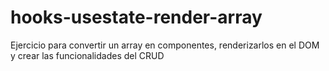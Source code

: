 # hooks-usestate-render-array
Ejercicio para convertir un array en componentes, renderizarlos en el DOM y crear las funcionalidades del CRUD
